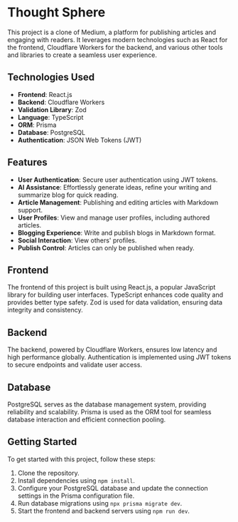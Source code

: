 # Thought Sphere

This project is a clone of Medium, a platform for publishing articles and engaging with readers. It leverages modern technologies such as React for the frontend, Cloudflare Workers for the backend, and various other tools and libraries to create a seamless user experience.

## Technologies Used

-   **Frontend**: React.js
-   **Backend**: Cloudflare Workers
-   **Validation Library**: Zod
-   **Language**: TypeScript
-   **ORM**: Prisma
-   **Database**: PostgreSQL
-   **Authentication**: JSON Web Tokens (JWT)

## Features

-   **User Authentication**: Secure user authentication using JWT tokens.
-   **AI Assistance**: Effortlessly generate ideas, refine your writing and summarize blog for quick reading. 
-   **Article Management**: Publishing and editing articles with Markdown support.
-   **User Profiles**: View and manage user profiles, including authored articles.
-   **Blogging Experience**: Write and publish blogs in Markdown format.
-   **Social Interaction**: View others' profiles.
-   **Publish Control**: Articles can only be published when ready.

## Frontend

The frontend of this project is built using React.js, a popular JavaScript library for building user interfaces. TypeScript enhances code quality and provides better type safety. Zod is used for data validation, ensuring data integrity and consistency.

## Backend

The backend, powered by Cloudflare Workers, ensures low latency and high performance globally. Authentication is implemented using JWT tokens to secure endpoints and validate user access.

## Database

PostgreSQL serves as the database management system, providing reliability and scalability. Prisma is used as the ORM tool for seamless database interaction and efficient connection pooling.


## Getting Started

To get started with this project, follow these steps:

1. Clone the repository.
2. Install dependencies using `npm install`.
3. Configure your PostgreSQL database and update the connection settings in the Prisma configuration file.
4. Run database migrations using `npx prisma migrate dev`.
5. Start the frontend and backend servers using `npm run dev`.


